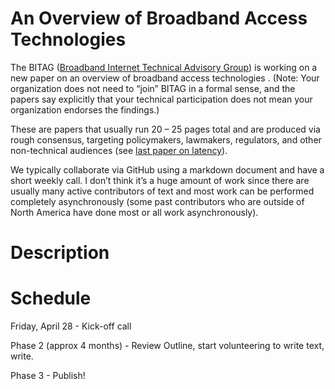 # An Overview of Broadband Access Technologies

The BITAG ([Broadband Internet Technical Advisory Group](https://www.bitag.org)) is working on a new paper on an overview of broadband access technologies . (Note: Your organization does not need to “join” BITAG in a formal sense, and the papers say explicitly that your technical participation does not mean your organization endorses the findings.)
 
These are papers that usually run 20 – 25 pages total and are produced via rough consensus, targeting policymakers, lawmakers, regulators, and other non-technical audiences (see [last paper on latency](https://www.bitag.org/documents/BITAG_latency_explained.pdf)). 
 
We typically collaborate via GitHub using a markdown document and have a short weekly call. I don’t think it’s a huge amount of work since there are usually many active contributors of text and most work can be performed completely asynchronously (some past contributors who are outside of North America have done most or all work asynchronously). 

# Description

# Schedule

Friday, April 28 - Kick-off call

Phase 2 (approx 4 months) - Review Outline, start volunteering to write text, write.

Phase 3 - Publish!

